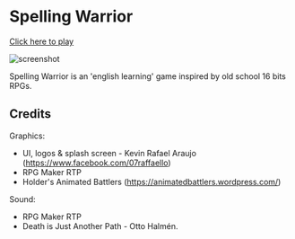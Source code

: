 
# Spelling Warrior

[Click here to play](https://rdparedes.github.io/sp-warrior)

![screenshot](sw-capture.PNG)

Spelling Warrior is an 'english learning' game inspired by old school 16 bits RPGs.

## Credits

Graphics:
- UI, logos & splash screen - Kevin Rafael Araujo (https://www.facebook.com/07raffaello)
- RPG Maker RTP
- Holder's Animated Battlers (https://animatedbattlers.wordpress.com/)

Sound:
- RPG Maker RTP
- Death is Just Another Path - Otto Halmén.
